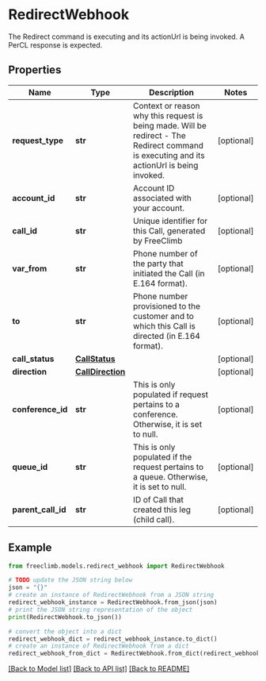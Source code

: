 # RedirectWebhook

The Redirect command is executing and its actionUrl is being invoked. A PerCL response is expected.

## Properties

Name | Type | Description | Notes
------------ | ------------- | ------------- | -------------
**request_type** | **str** | Context or reason why this request is being made. Will be redirect - The Redirect command is executing and its actionUrl is being invoked. | [optional] 
**account_id** | **str** | Account ID associated with your account. | [optional] 
**call_id** | **str** | Unique identifier for this Call, generated by FreeClimb | [optional] 
**var_from** | **str** | Phone number of the party that initiated the Call (in E.164 format). | [optional] 
**to** | **str** | Phone number provisioned to the customer and to which this Call is directed (in E.164 format). | [optional] 
**call_status** | [**CallStatus**](CallStatus.md) |  | [optional] 
**direction** | [**CallDirection**](CallDirection.md) |  | [optional] 
**conference_id** | **str** | This is only populated if request pertains to a conference. Otherwise, it is set to null. | [optional] 
**queue_id** | **str** | This is only populated if the request pertains to a queue. Otherwise, it is set to null. | [optional] 
**parent_call_id** | **str** | ID of Call that created this leg (child call). | [optional] 

## Example

```python
from freeclimb.models.redirect_webhook import RedirectWebhook

# TODO update the JSON string below
json = "{}"
# create an instance of RedirectWebhook from a JSON string
redirect_webhook_instance = RedirectWebhook.from_json(json)
# print the JSON string representation of the object
print(RedirectWebhook.to_json())

# convert the object into a dict
redirect_webhook_dict = redirect_webhook_instance.to_dict()
# create an instance of RedirectWebhook from a dict
redirect_webhook_from_dict = RedirectWebhook.from_dict(redirect_webhook_dict)
```
[[Back to Model list]](../README.md#documentation-for-models) [[Back to API list]](../README.md#documentation-for-api-endpoints) [[Back to README]](../README.md)


